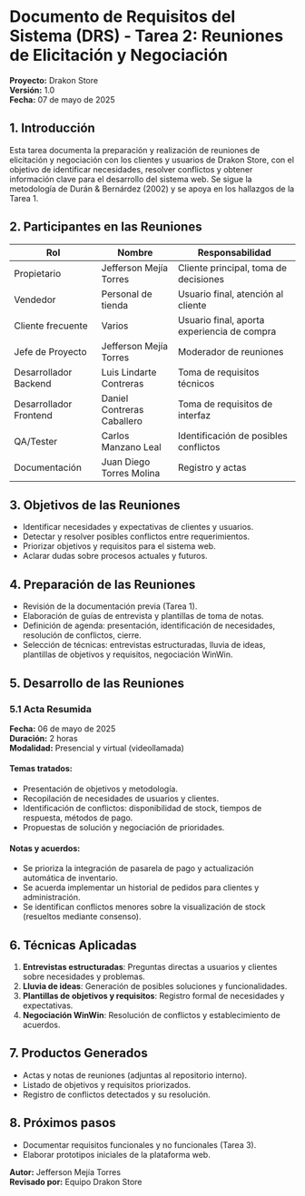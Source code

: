 # Documento de Requisitos del Sistema (DRS) - Tarea 2: Reuniones de Elicitación y Negociación

**Proyecto:** Drakon Store  
**Versión:** 1.0  
**Fecha:** 07 de mayo de 2025

## 1. Introducción

Esta tarea documenta la preparación y realización de reuniones de elicitación y negociación con los clientes y usuarios de Drakon Store, con el objetivo de identificar necesidades, resolver conflictos y obtener información clave para el desarrollo del sistema web. Se sigue la metodología de Durán & Bernárdez (2002) y se apoya en los hallazgos de la Tarea 1.

## 2. Participantes en las Reuniones

| **Rol** | **Nombre** | **Responsabilidad** |
|---------|------------|---------------------|
| Propietario | Jefferson Mejía Torres | Cliente principal, toma de decisiones |
| Vendedor | Personal de tienda | Usuario final, atención al cliente |
| Cliente frecuente | Varios | Usuario final, aporta experiencia de compra |
| Jefe de Proyecto | Jefferson Mejía Torres | Moderador de reuniones |
| Desarrollador Backend | Luis Lindarte Contreras | Toma de requisitos técnicos |
| Desarrollador Frontend | Daniel Contreras Caballero | Toma de requisitos de interfaz |
| QA/Tester | Carlos Manzano Leal | Identificación de posibles conflictos |
| Documentación | Juan Diego Torres Molina | Registro y actas |

## 3. Objetivos de las Reuniones

- Identificar necesidades y expectativas de clientes y usuarios.
- Detectar y resolver posibles conflictos entre requerimientos.
- Priorizar objetivos y requisitos para el sistema web.
- Aclarar dudas sobre procesos actuales y futuros.

## 4. Preparación de las Reuniones

- Revisión de la documentación previa (Tarea 1).
- Elaboración de guías de entrevista y plantillas de toma de notas.
- Definición de agenda: presentación, identificación de necesidades, resolución de conflictos, cierre.
- Selección de técnicas: entrevistas estructuradas, lluvia de ideas, plantillas de objetivos y requisitos, negociación WinWin.

## 5. Desarrollo de las Reuniones

### 5.1 Acta Resumida

**Fecha:** 06 de mayo de 2025  
**Duración:** 2 horas  
**Modalidad:** Presencial y virtual (videollamada)

#### Temas tratados:
- Presentación de objetivos y metodología.
- Recopilación de necesidades de usuarios y clientes.
- Identificación de conflictos: disponibilidad de stock, tiempos de respuesta, métodos de pago.
- Propuestas de solución y negociación de prioridades.

#### Notas y acuerdos:
- Se prioriza la integración de pasarela de pago y actualización automática de inventario.
- Se acuerda implementar un historial de pedidos para clientes y administración.
- Se identifican conflictos menores sobre la visualización de stock (resueltos mediante consenso).

## 6. Técnicas Aplicadas

1. **Entrevistas estructuradas**: Preguntas directas a usuarios y clientes sobre necesidades y problemas.
2. **Lluvia de ideas**: Generación de posibles soluciones y funcionalidades.
3. **Plantillas de objetivos y requisitos**: Registro formal de necesidades y expectativas.
4. **Negociación WinWin**: Resolución de conflictos y establecimiento de acuerdos.

## 7. Productos Generados

- Actas y notas de reuniones (adjuntas al repositorio interno).
- Listado de objetivos y requisitos priorizados.
- Registro de conflictos detectados y su resolución.

## 8. Próximos pasos

* Documentar requisitos funcionales y no funcionales (Tarea 3).
* Elaborar prototipos iniciales de la plataforma web.

**Autor:** Jefferson Mejía Torres  
**Revisado por:** Equipo Drakon Store
